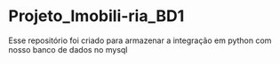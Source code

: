 # Projeto_Imobili-ria_BD1
Esse repositório foi criado para armazenar a integração em python com nosso banco de dados no mysql

